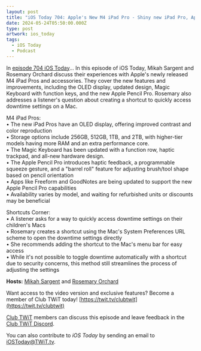 ```yaml
---
layout: post
title: "iOS Today 704: Apple's New M4 iPad Pro - Shiny new iPad Pro, Apple Pencil Pro, & Magic Keyboard"
date: 2024-05-24T05:50:00.000Z
type: post
artwork: ios_today
tags:
  - iOS Today
  - Podcast
---
```

In [episode 704 iOS Today](https://twit.tv/shows/ios-today/episodes/704)...
In this episode of iOS Today, Mikah Sargent and Rosemary Orchard discuss their experiences with Apple's newly released M4 iPad Pros and accessories. They cover the new features and improvements, including the OLED display, updated design, Magic Keyboard with function keys, and the new Apple Pencil Pro. Rosemary also addresses a listener's question about creating a shortcut to quickly access downtime settings on a Mac.

M4 iPad Pros:  
• The new iPad Pros have an OLED display, offering improved contrast and color reproduction  
• Storage options include 256GB, 512GB, 1TB, and 2TB, with higher-tier models having more RAM and an extra performance core.  
• The Magic Keyboard has been updated with a function row, haptic trackpad, and all-new hardware design.  
• The Apple Pencil Pro introduces haptic feedback, a programmable squeeze gesture, and a "barrel roll" feature for adjusting brush/tool shape based on pencil orientation  
• Apps like Freeform and GoodNotes are being updated to support the new Apple Pencil Pro capabilities  
• Availability varies by model, and waiting for refurbished units or discounts may be beneficial

Shortcuts Corner:  
• A listener asks for a way to quickly access downtime settings on their children's Macs  
• Rosemary creates a shortcut using the Mac's System Preferences URL scheme to open the downtime settings directly  
• She recommends adding the shortcut to the Mac's menu bar for easy access  
• While it's not possible to toggle downtime automatically with a shortcut due to security concerns, this method still streamlines the process of adjusting the settings

**Hosts:** [Mikah Sargent](https://twit.tv/people/mikah-sargent) and [Rosemary Orchard](https://twit.tv/people/rosemary-orchard)

Want access to the video version and exclusive features? Become a member of Club TWiT today! [https://twit.tv/clubtwit](https://twit.tv/clubtwit)

[Club TWiT](https://twit.tv/clubtwit) members can discuss this episode and leave feedback in the [Club TWiT Discord](https://twit.memberful.com/account/discord/authorize).

You can also contribute to _iOS Today_ by sending an email to [iOSToday@TWiT.tv](mailto:iOSToday@TWiT.tv).